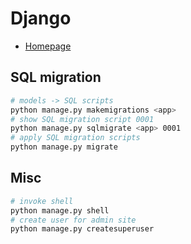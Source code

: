 # Django

* [Homepage](https://www.djangoproject.com/)

## SQL migration

```bash
# models -> SQL scripts
python manage.py makemigrations <app>
# show SQL migration script 0001
python manage.py sqlmigrate <app> 0001
# apply SQL migration scripts
python manage.py migrate
```

## Misc

```bash
# invoke shell
python manage.py shell
# create user for admin site
python manage.py createsuperuser
```
